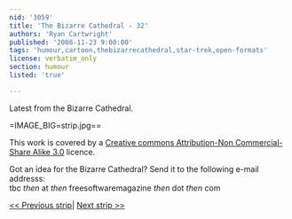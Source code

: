 ```yaml
---
nid: '3059'
title: 'The Bizarre Cathedral - 32'
authors: 'Ryan Cartwright'
published: '2008-11-23 9:00:00'
tags: 'humour,cartoon,thebizarrecathedral,star-trek,open-formats'
license: verbatim_only
section: humour
listed: 'true'

---
```

Latest from the Bizarre Cathedral.

<!--break-->

=IMAGE_BIG=strip.jpg==

This work is covered by a [Creative commons Attribution-Non Commercial-Share Alike 3.0](http://creativecommons.org/licenses/by-nc-sa/3.0/) licence.

Got an idea for the Bizarre Cathedral? Send it to the following e-mail addresss:  
tbc _then_ at _then_ freesoftwaremagazine _then_ dot _then_ com

[<< Previous strip](http://www.freesoftwaremagazine.com/columns/bizarre_cathedral_31)| [Next strip >>](http://www.freesoftwaremagazine.com/columns/bizarre_cathedral_33)